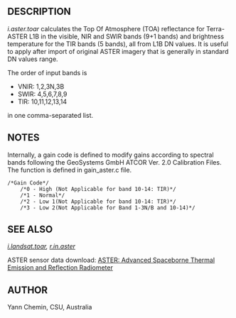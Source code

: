 ## DESCRIPTION

*i.aster.toar* calculates the Top Of Atmosphere (TOA) reflectance for
Terra-ASTER L1B in the visible, NIR and SWIR bands (9+1 bands) and
brightness temperature for the TIR bands (5 bands), all from L1B DN
values. It is useful to apply after import of original ASTER imagery
that is generally in standard DN values range.

The order of input bands is

-   VNIR: 1,2,3N,3B
-   SWIR: 4,5,6,7,8,9
-   TIR: 10,11,12,13,14

in one comma-separated list.

## NOTES

Internally, a gain code is defined to modify gains according to spectral
bands following the GeoSystems GmbH ATCOR Ver. 2.0 Calibration Files.
The function is defined in gain_aster.c file.

```
/*Gain Code*/
    /*0 - High (Not Applicable for band 10-14: TIR)*/
    /*1 - Normal*/
    /*2 - Low 1(Not Applicable for band 10-14: TIR)*/
    /*3 - Low 2(Not Applicable for Band 1-3N/B and 10-14)*/
```

## SEE ALSO

*[i.landsat.toar](i.landsat.toar.html), [r.in.aster](r.in.aster.html)*

ASTER sensor data download: [ASTER: Advanced Spaceborne Thermal Emission
and Reflection Radiometer](http://asterweb.jpl.nasa.gov/)

## AUTHOR

Yann Chemin, CSU, Australia
